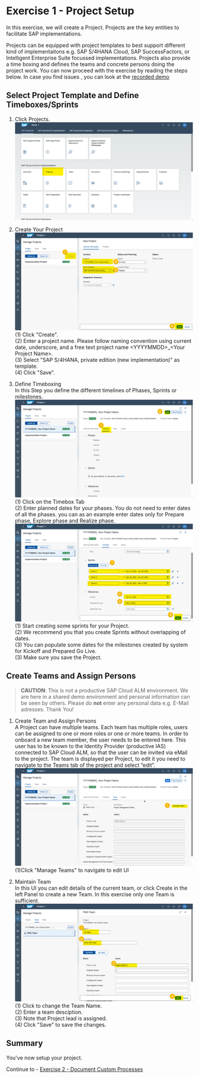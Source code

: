 # Exercise 1 - Project Setup

In this exercise, we will create a Project. Projects are the key entities to facilitate SAP implementations. 

Projects can be equipped with project templates to best support different kind of implementaitons e.g. SAP S/4HANA Cloud, SAP SuccessFactors, or Intelligent Enterprise Suite focussed implementations. 
Projects also provide a time boxing and defines the teams and concrete persons doing the project work.
You can now proceed with the exercise by reading the steps below. In case you find issues , you can look at the [recorded demo](https://wpb101101.hana.ondemand.com/wpb/wa/wa/index.html?library=library.txt&show=project!PR_459999E6D5BD26B2)



## Select Project Template and Define Timeboxes/Sprints

1. Click Projects.
<br> ![](2021-11-11-15-00-33.png)

2.	Create Your Project
<br> ![](2021-11-11-15-04-38.png)
<br> (1) Click "Create".
<br> (2) Enter a project name. Please follow naming convention using current date, underscore, and a free text project name \<YYYYMMDD\>_\<Your Project Name\>.
<br> (3) Select "SAP S/4HANA, private edition (new implementation)" as template.
<br> (4) Click "Save".

3. Define Timeboxing
<br> In this Step you define the different timelines of Phases, Sprints or milestones.
<br> ![](2021-11-11-15-15-26.png)
<br> (1) Click on the Timebox Tab
<br> (2) Enter planned dates for your phases. You do not need to enter dates of all the phases. you can as an example enter dates only for Prepare phase, Explore phase and Realize phase.
<br> ![](2021-11-11-15-19-41.png)
<br> (1) Start creating some sprints for your Project.
<br> (2) We recommend you that you create Sprints without overlapping of dates.
<br> (3) You can populate some dates for the milestones created by system for Kickoff and Prepared Go Live.
<br> (3) Make sure you save the Project.

## Create Teams and Assign Persons

> **CAUTION**: This is not a productive SAP Cloud ALM environment. We are here in a shared demo environment and personal information can be seen by others. Please do **not** enter any personal data e.g. E-Mail adresses. Thank You!

1. Create Team and Assign Persons
<br> A Project can have multiple teams. Each team has multiple roles, users can be assigned to one or more roles or one or more teams. In order to onboard a new team member, the user needs to be entered here. This user has to be known to the Identity Provider (productive IAS) connected to SAP Cloud ALM, so that the user can be invited via eMail to the project. The team is displayed per Project, to edit it you need to navigate to the Teams tab of the project and select “edit”.
<br> ![](2021-11-11-15-28-24.png)
<br> (1)Click "Manage Teams" to navigate to edit UI

2. Maintain Team 
<br> In this UI you can edit details of the current team, or click Create in the left Panel to create a new Team. In this exercise only one Team is sufficient.
<br> ![](2021-11-11-15-31-30.png)
<br> (1) Click to change the Team Name.
<br> (2) Enter a team desciption.
<br> (3) Note that Project lead is assigned.
<br> (4) Click "Save" to save the changes.

## Summary

You've now setup your project.

Continue to - [Exercise 2 - Document Custom Processes](../ex2/)
